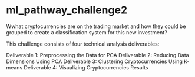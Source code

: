 # ml_pathway_challenge2

Wwhat cryptocurrencies are on the trading market and how they could be grouped to create a classification system for this new investment?

This challlenge consists of four technical analysis deliverables:

Deliverable 1: Preprocessing the Data for PCA
Deliverable 2: Reducing Data Dimensions Using PCA
Deliverable 3: Clustering Cryptocurrencies Using K-means
Deliverable 4: Visualizing Cryptocurrencies Results
